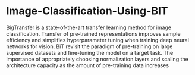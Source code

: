 # Image-Classification-Using-BIT

BigTransfer is a state-of-the-art transfer learning method for image classification. Transfer of pre-trained representations improves sample efficiency and simplifies hyperparameter tuning when training deep neural networks for vision. BiT revisit the paradigm of pre-training on large supervised datasets and fine-tuning the model on a target task. The importance of appropriately choosing normalization layers and scaling the architecture capacity as the amount of pre-training data increases
